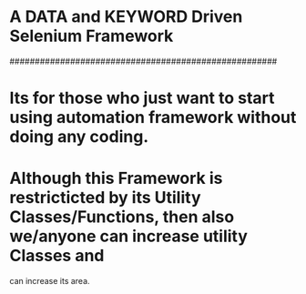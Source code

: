 
# A DATA and KEYWORD Driven Selenium Framework
#####################################################

# Its for those who just want to start using automation framework without doing any coding.

# Although this Framework is restricticted by its Utility Classes/Functions, then also we/anyone can increase utility Classes and
  can increase its area.
